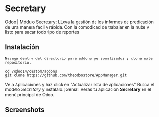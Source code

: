 # Secretary
Odoo | Módulo Secretary: 
LLeva la gestión de los informes de predicación de una manera facil y rápida. Con la comodidad de trabajar en la nube y listo para sacar todo tipo de reportes

## Instalación

    Navega dentro del directorio para addons personalizados y clona este repositorio.
```
cd /odoo14/custom/addons
git clone https://github.com/theodoostore/AppManager.git
```
   
   Ve a Aplicaciones y haz click en "Actualizar lista de aplicaciones"
    Busca el modelo *Secretary* y instalalo.
    ¡Genial! Veras tu aplicacion **Secretary** en el menú principal de Odoo.

## Screenshots
